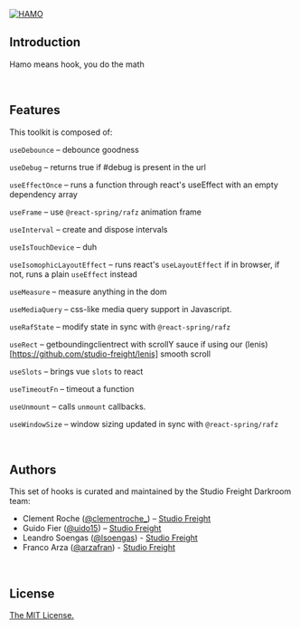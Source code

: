 [![HAMO](https://assets.studiofreight.com/hamo/header.png)](https://github.com/studio-freight/hamo)

<!-- <p align="center">
  <a aria-label="Vercel logo" href="https://vercel.com">
    <img src="https://badgen.net/badge/icon/Next?icon=zeit&label&color=black&labelColor=black">
  </a>
  <br/>
  <a aria-label="NPM version" href="https://www.npmjs.com/package/swr">
    <img alt="" src="https://badgen.net/npm/v/swr?color=black&labelColor=black">
  </a>
  <a aria-label="Package size" href="https://bundlephobia.com/result?p=swr">
    <img alt="" src="https://badgen.net/bundlephobia/minzip/swr?color=black&labelColor=black">
  </a>
  <a aria-label="License" href="https://github.com/vercel/swr/blob/main/LICENSE">
    <img alt="" src="https://badgen.net/npm/license/swr?color=black&labelColor=black">
  </a>
</p> -->

## Introduction

Hamo means hook, you do the math

<br/>

## Features

This toolkit is composed of:

`useDebounce` – debounce goodness

`useDebug` – returns true if #debug is present in the url

`useEffectOnce` – runs a function through react's useEffect with an empty dependency array

`useFrame` – use `@react-spring/rafz` animation frame

`useInterval` – create and dispose intervals

`useIsTouchDevice` – duh

`useIsomophicLayoutEffect` – runs react's `useLayoutEffect` if in browser, if not, runs a plain `useEffect` instead

`useMeasure` – measure anything in the dom

`useMediaQuery` – css-like media query support in Javascript.

`useRafState` – modify state in sync with `@react-spring/rafz`

`useRect` – getboundingclientrect with scrollY sauce if using our (lenis)[https://github.com/studio-freight/lenis] smooth scroll

`useSlots` – brings vue `slots` to react

`useTimeoutFn` – timeout a function

`useUnmount` – calls `unmount` callbacks.

`useWindowSize` – window sizing updated in sync with `@react-spring/rafz`

<br/>

## Authors

This set of hooks is curated and maintained by the Studio Freight Darkroom team:

- Clement Roche ([@clementroche\_](https://twitter.com/clementroche_)) – [Studio Freight](https://studiofreight.com)
- Guido Fier ([@uido15](https://twitter.com/uido15)) – [Studio Freight](https://studiofreight.com)
- Leandro Soengas ([@lsoengas](https://twitter.com/lsoengas)) - [Studio Freight](https://studiofreight.com)
- Franco Arza ([@arzafran](https://twitter.com/arzafran)) - [Studio Freight](https://studiofreight.com)

<br/>

## License

[The MIT License.](https://opensource.org/licenses/MIT)
